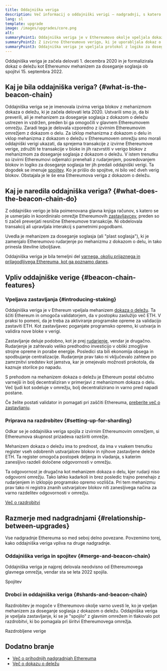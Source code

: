 ```yaml
---
title: Oddajniška veriga
description: Več informacij o oddajniški verigi – nadgradnji, s katero je bil uveden Ethereum z dokazom o deležu.
lang: sl
template: upgrade
image: /images/upgrades/core.png
alt: 
summaryPoint1: Oddajniška veriga je v Ethereumovo okolje vpeljala dokaz o deležu.
summaryPoint2: Z izvirno Ethereumovo verigo, ki je uporabljala dokaz o delu, je bila spojena septembra 2022.
summaryPoint3: Oddajniška veriga je vpeljala protokol z logiko za doseganje soglasja in blokiranja lažnih govoric, ki zdaj ščiti Ethereum.
---
```


<UpgradeStatus isShipped dateKey="page-upgrades:page-upgrades-beacon-date">
  Oddajniška veriga je začela delovati 1. decembra 2020 in je formalizirala dokaz o deležu kot Ethereumov mehanizem za doseganje soglasja ob spojitvi 15. septembra 2022.
</UpgradeStatus>

## Kaj je bila oddajniška veriga? {#what-is-the-beacon-chain}

Oddajniška veriga se je imenovala izvirna veriga blokov z mehanizmom dokaza o deležu, ki je začela delovati leta 2020. Ustvarili smo jo, da bi preverili, ali je mehanizem za doseganje soglasja z dokazom o deležu ustrezen in vzdržen, preden bi ga omogočili v glavnem Ethereumovem omrežju. Zaradi tega je delovala vzporedno z izvirnim Ethereumovim omrežjem z dokazom o delu. Za izklop mehanizma z dokazom o delu in vklop mehanizma z dokazom o deležu v Ethereumovem omrežju smo morali oddajniški verigi ukazati, da sprejema transakcije z izvirne Ethereumove verige, združiti te transakcije v bloke in jih razvrstiti v verigo blokov z mehanizmom za doseganje soglasja z dokazom o deležu. V istem trenutku so izvirni Ethereumovi odjemalci prenehali z rudarjenjem, posredovanjem blokov in logiko za doseganje soglasja ter jih predali oddajniški verigi. Ta dogodek se imenuje [spojitev](/roadmap/merge/). Ko je prišlo do spojitve, ni bilo več dveh verig blokov. Obstajala je le še ena Ethereumova veriga z dokazom o deležu.

## Kaj je naredila oddajniška veriga? {#what-does-the-beacon-chain-do}

Z oddajniško verigo je bila poimenovana glavna knjiga računov, s katero se je usmerjalo in koordiniralo omrežje Ethereumovih [zastavljavcev](/staking/), preden so ti začeli preverjati resnične Ethereumove transakcije. Ni obdelovala transakcij ali upravljala interakcij s pametnimi pogodbami.

Uvedla je mehanizem za doseganje soglasja (ali "plast soglasja"), ki je zamenjalo Ethereumovo rudarjenje po mehanizmu z dokazom o delu, in tako prinesla številne izboljšave.

Oddajniška veriga je bila temeljni del [varnega, okolju prijaznega in prilagodljivega Ethereuma, kot ga poznamo danes](/roadmap/vision/).

## Vpliv oddajniške verige {#beacon-chain-features}

### Vpeljava zastavljanja {#introducing-staking}

Oddajniška veriga je v Ethereum vpeljala mehanizem [dokaza o deležu](/developers/docs/consensus-mechanisms/pos/). Ta ščiti Ethereum in omogoča validatorjem, da v postopku zaslužijo več ETH. V praksi to pomeni, da je treba za aktiviranje programske opreme za validacijo zastaviti ETH. Kot zastavljavec poganjate programsko opremo, ki ustvarja in validira nove bloke v verigi.

Zastavljanje deluje podobno, kot je prej [rudarjenje](/developers/docs/consensus-mechanisms/pow/mining/), vendar je drugačno. Rudarjenje je zahtevalo veliko predhodno investicijo v obliki zmogljive strojne opreme in porabe energije. Posledici sta bili ekonomija obsega in spodbujanje centralizacije. Rudarjenje prav tako ni vključevalo zahteve po zamrznitvi sredstev kot jamstva, kar je omejevalo možnosti prokotola, da kaznuje storilce po napadu.

S prehodom na mehanizem dokaza o deležu je Ethereum postal občutno varnejši in bolj decentraliziran v primerjavi z mehanizmom dokaza o delu. Več ljudi kot sodeluje v omrežju, bolj decentralizirano in varno pred napadi postane.

<InfoBanner emoji=":money_bag:">
  Če želite postati validator in pomagati pri zaščiti Ethereuma, <a href="/staking/">preberite več o zastavljanju</a>.
</InfoBanner>

### Priprava na razdrobitev {#setting-up-for-sharding}

Odkar se je oddajniška veriga spojila z izvirnim Ethereumovim omrežjem, si Ethereumova skupnost prizadeva razširiti omrežje.

Mehanizem dokaza o deležu ima to prednost, da ima v vsakem trenutku register vseh odobrenih ustvarjalcev blokov in njihove zastavljene deleže ETH. Ta register omogoča postopek deljenja in vladanja, s katerim zanesljivo razdeli določene odgovornosti v omrežju.

Ta odgovornost je drugačna kot mehanizem dokaza o delu, kjer rudarji niso odgovorni omrežju. Tako lahko kadarkoli in brez posledic trajno prenehajo z rudarjenjem in izklopijo programsko opremo vozlišča. Pri tem mehanizmu prav tako ni registra znanih ustvarjalcev blokov niti zanesljivega načina za varno razdelitev odgovornosti v omrežju.

[Več o razdrobitvi](/roadmap/danksharding/)

## Razmerje med nadgradnjami {#relationship-between-upgrades}

Vse nadgradnje Ethereuma so med seboj delno povezane. Povzemimo torej, kako oddajniška veriga vpliva na druge nadgradnje.

### Oddajniška veriga in spojitev {#merge-and-beacon-chain}

Oddajniška veriga je najprej delovala neodvisno od Ethereumovega glavnega omrežja, vendar sta se leta 2022 spojila.

<ButtonLink href="/roadmap/merge/">
  Spojitev
</ButtonLink>

### Drobci in oddajniška veriga {#shards-and-beacon-chain}

Razdrobitev je mogoče v Ethereumovo okolje varno uvesti le, ko je vpeljan mehanizem za doseganje soglasja z dokazom o deležu. Oddajniška veriga je vpeljala zastavljanje, ki se je "spojilo" z glavnim omrežem in tlakovalo pot razdrobitvi, ki bo pomagala pri širitvi Ethereumovega omrežja.

<ButtonLink href="/roadmap/danksharding/">
  Razdrobljene verige
</ButtonLink>

## Dodatno branje

- [Več o prihodnjih nadgradnjah Ethereuma](/roadmap/vision)
- [Več o dokazu o deležu](/developers/docs/consensus-mechanisms/pos)
